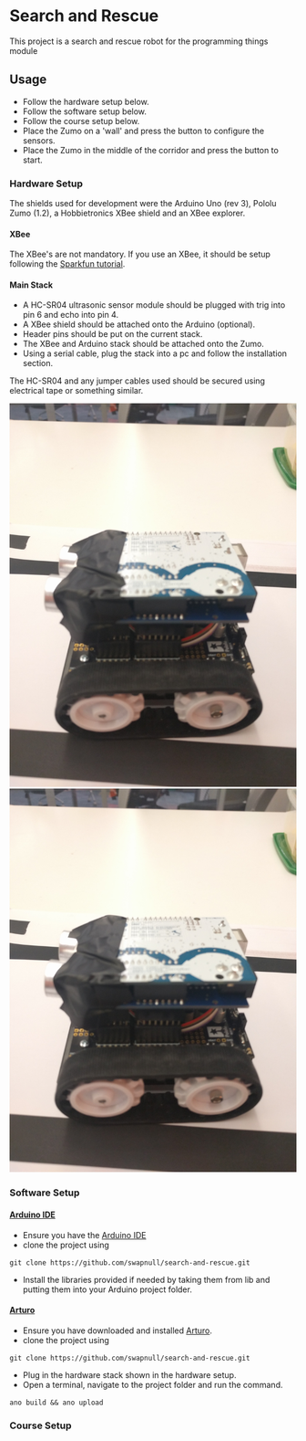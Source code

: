 # Search and Rescue
This project is a search and rescue robot for the programming things module



## Usage
- Follow the hardware setup below.
- Follow the software setup below.
- Follow the course setup below.
- Place the Zumo on a 'wall' and press the button to configure the sensors.
- Place the Zumo in the middle of the corridor and press the button to start.

### Hardware Setup
The shields used for development were the Arduino Uno (rev 3), Pololu Zumo (1.2), a Hobbietronics XBee shield and an XBee explorer.

#### XBee
The XBee's are not mandatory. If you use an XBee, it should be setup following the [Sparkfun tutorial](https://learn.sparkfun.com/tutorials/exploring-xbees-and-xctu).

#### Main Stack
- A HC-SR04 ultrasonic sensor module should be plugged with trig into pin 6 and echo into pin 4.
- A XBee shield should be attached onto the Arduino (optional).
- Header pins should be put on the current stack.
- The XBee and Arduino stack should be attached onto the Zumo.
- Using a serial cable, plug the stack into a pc and follow the installation section.

The HC-SR04 and any jumper cables used should be secured using electrical tape or something similar.

![Zumo Image 1](https://github.com/Swapnull/search-and-rescue/blob/master/assets/img/zumo1.jpg)
![Zumo Image 2](https://github.com/Swapnull/search-and-rescue/blob/master/assets/img/zumo1.jpg)
### Software Setup

#### [Arduino IDE](http://www.arduino.cc/en/Main/Software)
- Ensure you have the [Arduino IDE](http://www.arduino.cc/en/Main/Software)
- clone the project using
```
git clone https://github.com/swapnull/search-and-rescue.git
```
- Install the libraries provided if needed by taking them from lib and putting them into your Arduino project folder.

#### [Arturo](https://github.com/scottdarch/Arturo)
- Ensure you have downloaded and installed [Arturo](https://github.com/scottdarch/Arturo).
- clone the project using
```
git clone https://github.com/swapnull/search-and-rescue.git
```
- Plug in the hardware stack shown in the hardware setup.
- Open a terminal, navigate to the project folder and run the command.
```
ano build && ano upload
```

### Course Setup
